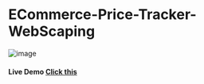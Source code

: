 ﻿# ECommerce-Price-Tracker-WebScaping

 ![image](https://github.com/VishwasPrabhu18/ECommerce-Price-Tracker-WebScaping/assets/125431497/6129c977-8456-4991-b485-f9f85bc1d4ec)

 <h4>Live Demo <a href="https://pricetracker-lime.vercel.app/" target"_blank">Click this</a></h4>

